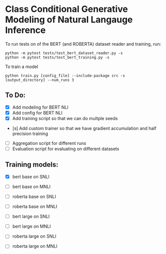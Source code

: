 # Class Conditional Generative Modeling of Natural Langauge Inference

To run tests on of the BERT (and ROBERTA) dataset reader and training, run:
```
python -m pytest tests/test_bert_dataset_reader.py -s
python -m pytest tests/test_bert_training.py -s
```

To train a model 
```
python train.py [config_file] --include-package src -s [output_directory] --num_runs 3
```

## To Do:

- [x] Add modeling for BERT NLI
- [x] Add config for BERT NLI
- [x] Add training script so that we can do multple seeds
- [s] Add custom trainer so that we have gradient accumulation and half precision training
- [ ] Aggregation script for different runs
- [ ] Evaluation script for evaluating on different datasets

## Training models:
- [x] bert base on SNLI
- [ ] bert base on MNLI
- [ ] roberta base on SNLI
- [ ] roberta base on MNLI

- [ ] bert large on SNLI
- [ ] bert large on MNLI
- [ ] roberta large on SNLI
- [ ] roberta large on MNLI
